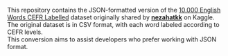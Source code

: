 This repository contains the JSON-formatted version of the [10.000 English Words CEFR Labelled](https://www.kaggle.com/datasets/nezahatkk/10-000-english-words-cerf-labelled) dataset originally shared by **[nezahatkk](https://www.kaggle.com/nezahatkk)** on Kaggle.  
The original dataset is in CSV format, with each word labeled according to CEFR levels.  
This conversion aims to assist developers who prefer working with JSON format.
